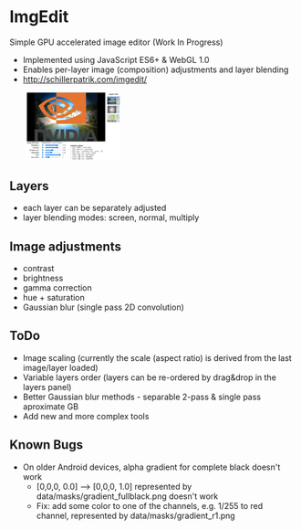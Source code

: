 # ImgEdit
Simple GPU accelerated image editor (Work In Progress)
- Implemented using JavaScript ES6+ & WebGL 1.0
- Enables per-layer image (composition) adjustments and layer blending
- <a href='http://schillerpatrik.com/imgedit/' target='_blank'>http://schillerpatrik.com/imgedit/</a>

<p style="margin-left: 2em">
   <img src="snapshot.JPG" style="width: 35%">
</p>

## Layers
- each layer can be separately adjusted
- layer blending modes: screen, normal, multiply

## Image adjustments
- contrast
- brightness
- gamma correction
- hue + saturation
- Gaussian blur (single pass 2D convolution)

## ToDo
- Image scaling (currently the scale (aspect ratio) is derived from the last image/layer loaded)
- Variable layers order (layers can be re-ordered by drag&drop in the layers panel)
- Better Gaussian blur methods - separable 2-pass & single pass aproximate GB
- Add new and more complex tools

## Known Bugs
- On older Android devices, alpha gradient for complete black doesn't work 
  - [0,0,0, 0.0] --> [0,0,0, 1.0] represented by data/masks/gradient_fullblack.png doesn't work
  - Fix: add some color to one of the channels, e.g. 1/255 to red channel, represented by data/masks/gradient_r1.png
